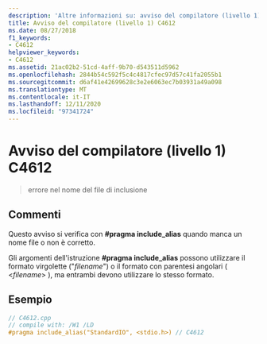 ```yaml
---
description: 'Altre informazioni su: avviso del compilatore (livello 1) C4612'
title: Avviso del compilatore (livello 1) C4612
ms.date: 08/27/2018
f1_keywords:
- C4612
helpviewer_keywords:
- C4612
ms.assetid: 21ac02b2-51cd-4aff-9b70-d543511d5962
ms.openlocfilehash: 2844b54c592f5c4c4817cfec97d57c41fa2055b1
ms.sourcegitcommit: d6af41e42699628c3e2e6063ec7b03931a49a098
ms.translationtype: MT
ms.contentlocale: it-IT
ms.lasthandoff: 12/11/2020
ms.locfileid: "97341724"
---
```

# <a name="compiler-warning-level-1-c4612"></a>Avviso del compilatore (livello 1) C4612

> errore nel nome del file di inclusione

## <a name="remarks"></a>Commenti

Questo avviso si verifica con **#pragma include_alias** quando manca un nome file o non è corretto.

Gli argomenti dell'istruzione **#pragma include_alias** possono utilizzare il formato virgolette ("*filename*") o il formato con parentesi angolari ( \<*filename*> ), ma entrambi devono utilizzare lo stesso formato.

## <a name="example"></a>Esempio

```cpp
// C4612.cpp
// compile with: /W1 /LD
#pragma include_alias("StandardIO", <stdio.h>) // C4612
```
